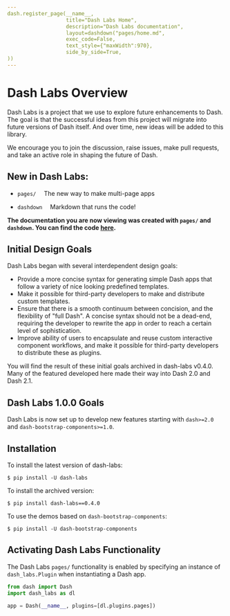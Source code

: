 ```yaml
---
dash.register_page(__name__, 
                   title="Dash Labs Home",
                   description="Dash Labs documentation",
                   layout=dashdown("pages/home.md", 
                   exec_code=False, 
                   text_style={"maxWidth":970},  
                   side_by_side=True,                   
))
---
```


# Dash Labs Overview
Dash Labs is a project that we use to explore future enhancements to Dash. The goal is that the successful ideas from this project will migrate into future versions of Dash itself. And over time, new ideas will be added to this library.

We encourage you to join the discussion, raise issues, make pull requests, and take an active role in shaping the future of Dash.


## New in Dash Labs:

- `pages/  ` The new way to make multi-page apps

- `dashdown  `  Markdown that runs the code!

__The documentation you are now viewing was created with `pages/` and `dashdown`. You can find the code [here]().__




## Initial Design Goals
Dash Labs began with several interdependent design goals:
 - Provide a more concise syntax for generating simple Dash apps that follow a variety of nice looking predefined templates.
 - Make it possible for third-party developers to make and distribute custom templates.
 - Ensure that there is a smooth continuum between concision, and the flexibility of "full Dash". A concise syntax should not be a dead-end, requiring the developer to rewrite the app in order to reach a certain level of sophistication.
 - Improve ability of users to encapsulate and reuse custom interactive component workflows, and make it possible for third-party developers to distribute these as plugins.  

You will find the result of these initial goals archived in dash-labs v0.4.0.  Many of the featured developed here made their way into Dash 2.0 and Dash 2.1.

## Dash Labs 1.0.0 Goals

Dash Labs is now set up to develop new features starting with `dash>=2.0` and `dash-bootstrap-components>=1.0`. 

## Installation
To install the latest version of dash-labs:

``` 
$ pip install -U dash-labs
```

To install the archived version:
```
$ pip install dash-labs==0.4.0
```

To use the demos  based on `dash-bootstrap-components`:

```
$ pip install -U dash-bootstrap-components 
```
 
## Activating Dash Labs Functionality
The Dash Labs `pages/` functionality is enabled by specifying an instance of `dash_labs.Plugin` when instantiating a Dash app.

```python 
from dash import Dash
import dash_labs as dl

app = Dash(__name__, plugins=[dl.plugins.pages])
```
